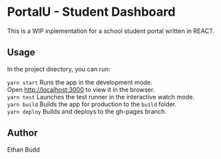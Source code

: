 # PortalU - Student Dashboard

This is a WIP inplementation for a school student portal written in REACT.

## Usage

In the project directory, you can run:

`yarn start` Runs the app in the development mode.  
Open [http://localhost:3000](http://localhost:3000) to view it in the browser.  
`yarn test` Launches the test runner in the interactive watch mode.  
`yarn build` Builds the app for production to the `build` folder.  
`yarn deploy` Builds and deploys to the gh-pages branch.  

## Author

Ethan Budd
